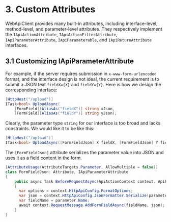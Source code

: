 ﻿# 3. Custom Attributes

WebApiClient provides many built-in attributes, including interface-level, method-level, and parameter-level attributes. They respectively implement the `IApiActionAttribute`, `IApiActionFilterAttribute`, `IApiParameterAttribute`, `IApiParameterable`, and `IApiReturnAttribute` interfaces.

## 3.1 Customizing IApiParameterAttribute

For example, if the server requires submission in `x-www-form-urlencoded` format, and the interface design is not ideal, the current requirement is to submit a JSON text `fieldX={X}` and `fieldY={Y}`. Here is how we design the corresponding interface:

```csharp
[HttpHost("/upload")]
ITask<bool> UploadAsync(
    [FormField][AliasAs("fieldX")] string xJson,
    [FormField][AliasAs("fieldY")] string yJson);
```

Clearly, the parameter type `string` for our interface is too broad and lacks constraints. We would like it to be like this:

```csharp
[HttpHost("/upload")]
ITask<bool> UploadAsync([FormFieldJson] X fieldX, [FormFieldJson] Y fieldY);
```

The `[FormFieldJson]` attribute serializes the parameter value into JSON and uses it as a field content in the form.

```csharp
[AttributeUsage(AttributeTargets.Parameter, AllowMultiple = false)]
class FormFieldJson: Attribute, IApiParameterAttribute
{
    public async Task BeforeRequestAsync(ApiActionContext context, ApiParameterDescriptor parameter)
    {
      var options = context.HttpApiConfig.FormatOptions;
      var json = context.HttpApiConfig.JsonFormatter.Serialize(parameter.Value, options);
      var fieldName = parameter.Name;
      await context.RequestMessage.AddFormFieldAsync(fieldName, json);
    }
}
```
